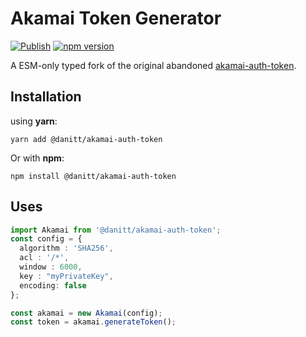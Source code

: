 # Akamai Token Generator

[![Publish](https://github.com/danitt/akamai-token-generator/actions/workflows/master.yml/badge.svg)](https://github.com/danitt/akamai-token-generator/actions/workflows/master.yml)
[![npm version](https://img.shields.io/npm/v/@danitt/akamai-auth-token.svg)](https://www.npmjs.com/package/@danitt/akamai-auth-token)

A ESM-only typed fork of the original abandoned [akamai-auth-token](https://github.com/anilGupta/akamai-token-generator).

## Installation

using **yarn**:

`yarn add @danitt/akamai-auth-token`

Or with **npm**:

`npm install @danitt/akamai-auth-token`

## Uses

```ts
import Akamai from '@danitt/akamai-auth-token';
const config = {
  algorithm : 'SHA256',
  acl : '/*',
  window : 6000,
  key : "myPrivateKey",
  encoding: false
};

const akamai = new Akamai(config);
const token = akamai.generateToken();
```
